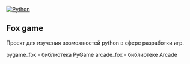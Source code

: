 [![Python](https://img.shields.io/badge/-Python-464646?style=flat&logo=Python&logoColor=56C0C0&color=008080)](https://www.python.org/)

## Fox game

Проект для изучения возможностей python в сфере разработки игр.

pygame_fox - библиотека PyGame
arcade_fox - библиотеке Arcade

